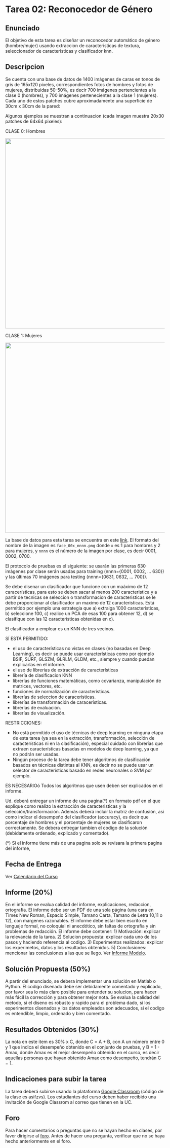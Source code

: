 # Tarea 02: Reconocedor de Género

## Enunciado
El objetivo de esta tarea es diseñar un reconocedor automático de género (hombre/mujer) usando extraccion de caracteristicas de textura, seleccionador de caracteristicas y clasificador knn.


## Descripcion
Se cuenta con una base de datos de 1400 imágenes de caras en tonos de gris de 165x120 pixeles, correspondientes fotos de hombres y fotos de mujeres, distribuidas 50-50%, es decir 700 imágenes pertencientes a la clase 0 (hombres), y 700 imágenes pertenecientes a la clase 1 (mujeres). Cada uno de estos patches cubre aproximadamente una superficie de 30cm x 30cm de la pared:

Algunos ejemplos se muestran a continuacion (cada imagen muestra 20x30 patches de 64x64 pixeles):

CLASE 0: Hombres

<img src="https://github.com/domingomery/patrones/blob/master/tareas/Tarea_02/arg_01.png" width="600">

CLASE 1: Mujeres

<img src="https://github.com/domingomery/patrones/blob/master/tareas/Tarea_02/arg_02.png" width="600">


La base de datos para esta tarea se encuentra en este [link](https://www.dropbox.com/s/1xajq6knp1mm34h/argender.zip?dl=0). El formato del nombre de la imagen es `face_00x_nnnn.png` donde `x` es 1 para hombres y 2 para mujeres, y `nnnn` es el número de la imagen por clase, es decir 0001, 0002, 0700.  

El protocolo de pruebas es el siguiente: se usarán las primeras 630 imágenes por clase serán usadas para training (nnnn={0001, 0002, ... 630}) y las últimas 70 imágenes para testing (nnnn={0631, 0632, ... 700}).


Se debe disenar un clasificador que funcione con un maáximo de 12 caracerísticas, para esto se deben sacar al menos 200 caracteristica y a partir de tecnicas se seleccion o transformacion de caracteristicas se le debe proporcionar al clasificador un maximo de 12 caracteristicas. Está permitido por ejemplo una estrategia que a) extraiga 1000 características, b) seleccione 100, c) realice un PCA de esas 100 para obtener 12, d) se clasifique con las 12 características obtenidas en c). 

El clasificador a emplear es un KNN de tres vecinos.

SÍ ESTÁ PERMITIDO: 
- el uso de características no vistas en clases (no basadas en Deep Learning), es decir se puede usar características como por ejemplo BSIF, SURF, GLSZM, GLRLM, GLDM, etc., siempre y cuando puedan explicarlas en el informe.
- el uso de librerias de extracción de características
- librería de clasificacion KNN
- librerías de funciones matemáticas, como covarianza, manipulación de matrices, vectores, etc.
- funciones de normalización de características.
- librerías de seleccion de caracerísticas.
- librerías de transformación de caracerísticas.
- librerías de evaluación.
- librerías de visualización.

RESTRICCIONES:
- No está permitido el uso de técnicas de deep learning en ninguna etapa de esta tarea (ya sea en la extracción, transformación, selección de características ni en la clasificación), especial cuidado con librerías que extraen características basadas en modelos de deep learning, ya que no podrán ser usadas.
- Ningún proceso de la tarea debe tener algoritmos de clasificación basados en técnicas distintas al KNN, es decir no se puede usar un selector de características basado en redes neuronales o SVM por ejemplo.

ES NECESARIOó
Todos los algoritmos que usen deben ser explicados en el informe. 


Ud. deberá entregar un informe de una pagina(*) en formato pdf en el que explique como realizo la extracción de caracteristicas y la selección/transformación. Además deberá incluir la matriz de confusión, asi como indicar el desempeño del clasificador (accuracy), es decir que porcentaje de hombres y el porcentaje de mujeres se clasificaron correctamente. Se debera entregar tambien el codigo de la solución (debidamente ordenado, explicado y comentado).

(*) Si el informe tiene más de una pagina solo se revisara la primera pagina del informe,

## Fecha de Entrega
Ver [Calendario del Curso](https://domingomery.ing.puc.cl/teaching/patrones/)

## Informe (20%)
En el informe se evalua calidad del informe, explicaciones, redaccion, ortografia. El informe debe ser un PDF de una sola página (una cara en Times New Roman, Espacio Simple, Tamano Carta, Tamano de Letra 10,11 o 12), con margenes razonables. El informe debe estar bien escrito en lenguaje formal, no coloquial ni anecdótico, sin faltas de ortografía y sin problemas de redacción. El informe debe contener: 1) Motivación: explicar la relevancia de la tarea. 2) Solucion propuesta: explicar cada uno de los pasos y haciendo referencia al codigo. 3) Experimentos realizados: explicar los experimetos, datos y los resultados obtenidos. 5) Conclusiones: mencionar las conclusiones a las que se llego. Ver [Informe Modelo](https://github.com/domingomery/patrones/blob/master/tareas/TareaModelo.pdf).

## Solución Propuesta (50%)
A partir del enunciado, se debera implementar una solución en Matlab o Python. El codigo disenado debe ser debidamente comentado y explicado, por favor sea lo más claro posible para entender su solucion, para hacer más fácil la corrección y para obtener mejor nota. Se evalua la calidad del metodo, si el diseno es robusto y rapido para el problema dado, si los experimentos disenados y los datos empleados son adecuados, si el codigo es entendible, limpio, ordenado y bien comentado.

## Resultados Obtenidos (30%)
La nota en este item es 30% x C, donde C = A + B, con A un número entre 0 y 1 que indica el desempeño obtenido en el conjunto de pruebas, y B = 1 - Amax, donde Amax es el mejor desempeño obtenido en el curso, es decir aquellas personas que hayan obtenido Amax como desempeño, tendrán C = 1.

## Indicaciones para subir la tarea
La tarea deberá subirse usando la plataforma [Google Classroom](https://classroom.google.com/c/Mjk2NzQzMTI1MTc1?cjc=asifzvs) (código de la clase es asifzvs). Los estudiantes del curso deben haber recibido una invitación de Google Classrom al correo que tienen en la UC.

## Foro
Para hacer comentarios o preguntas que no se hayan hecho en clases, por favor dirigirse al [foro](https://github.com/domingomery/patrones/issues/21). Antes de hacer una pregunta, verificar que no se haya hecho anteriormente en el foro.
